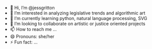 - 👋 Hi, I’m @jessgritton
- 👀 I’m interested in analyzing legislative trends and algorithmic art
- 🌱 I’m currently learning python, natural language processing, SVG
- 💞️ I’m looking to collaborate on artistic or justice oriented projects
- 📫 How to reach me ...
- 😄 Pronouns: she/her
- ⚡ Fun fact: ...

<!---
jessgritton/jessgritton is a ✨ special ✨ repository because its `README.md` (this file) appears on your GitHub profile.
You can click the Preview link to take a look at your changes.
--->
